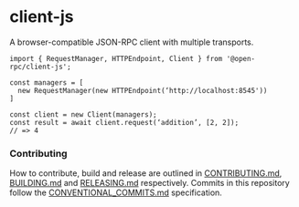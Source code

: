 # client-js
A browser-compatible JSON-RPC client with multiple transports.

```
import { RequestManager, HTTPEndpoint, Client } from '@open-rpc/client-js';

const managers = [
  new RequestManager(new HTTPEndpoint(‘http://localhost:8545'))
]

const client = new Client(managers);
const result = await client.request(‘addition’, [2, 2]);
// => 4

```

### Contributing

How to contribute, build and release are outlined in [CONTRIBUTING.md](CONTRIBUTING.md), [BUILDING.md](BUILDING.md) and [RELEASING.md](RELEASING.md) respectively. Commits in this repository follow the [CONVENTIONAL_COMMITS.md](CONVENTIONAL_COMMITS.md) specification.
